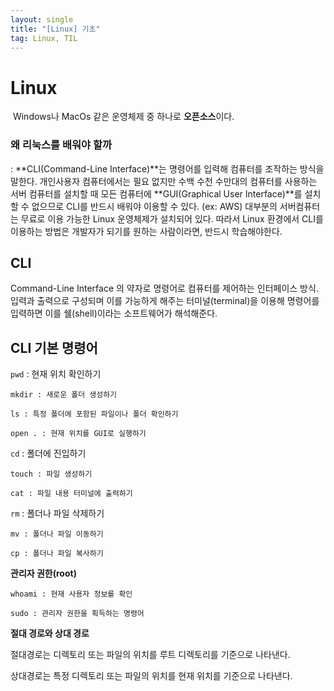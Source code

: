 ```yaml
---
layout: single
title: "[Linux] 기초"
tag: Linux, TIL
---
```


# Linux

​	Windows나 MacOs 같은 운영체제 중 하나로 **오픈소스**이다. 



### 왜 리눅스를 배워야 할까

 : **CLI(Command-Line Interface)**는 명령어를 입력해 컴퓨터를 조작하는 방식을 말한다. 개인사용자 컴퓨터에서는 필요 없지만 수백 수천 수만대의 컴퓨터를 사용하는 서버 컴퓨터를 설치할 때 모든 컴퓨터에 **GUI(Graphical User Interface)**를 설치할 수 없으므로 CLI를 반드시 배워야 이용할 수 있다. (ex: AWS) 대부분의 서버컴퓨터는 무료로 이용 가능한 Linux 운영체제가 설치되어 있다. 따라서 Linux 환경에서 CLI를 이용하는 방법은 개발자가 되기를 원하는 사람이라면, 반드시 학습해야한다. 



## CLI

Command-Line Interface 의 약자로 명령어로 컴퓨터를 제어하는 인터페이스 방식. 입력과 출력으로 구성되며 이를 가능하게 해주는 터미널(terminal)을 이용해 명령어를 입력하면 이를 쉘(shell)이라는 소프트웨어가 해석해준다. 



## CLI 기본 명령어

`pwd` : 현재 위치 확인하기

`mkdir : 새로운 폴더 생성하기`

`ls : 특정 폴더에 포함된 파일이나 폴더 확인하기`

`open . : 현재 위치를 GUI로 실행하기` 

`cd` : 폴더에 진입하기

`touch : 파일 생성하기`

`cat : 파일 내용 터미널에 출력하기`

`rm` : 폴더나 파일 삭제하기

`mv : 폴더나 파일 이동하기`

`cp : 폴더나 파일 복사하기`



**관리자 권한(root)**

`whoami : 현재 사용자 정보를 확인`

`sudo : 관리자 권한을 획득하는 명령어`



**절대 경로와 상대 경로**

절대경로는 디렉토리 또는 파일의 위치를 루트 디렉토리를 기준으로 나타낸다. 

상대경로는 특정 디렉토리 또는 파일의 위치를 현재 위치를 기준으로 나타낸다. 

